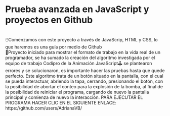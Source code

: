 <H1>Prueba avanzada en JavaScript y proyectos en Github</H1>
</br>
🖱️Comenzamos con este proyecto a través de JavaScrip, HTML y CSS, lo que haremos es una guía por medio de Github
</br>
🔗Proyecto iniciado para mostrar el formato de trabajo en la vida real de un programador, se ha sumado la creación del algoritmo investigada por el equipo de trabajo Codipro de la  Animación JavaScript🕹️ se plantearon errores y se solucionaron, es importante hacer las pruebas hasta que quede perfecto. Este algoritmo trata de un botón situado en la pantalla, con el cual se pueda interactuar, abriendo la tapa, cerrando, presionando el botón, con la posibilidad de abortar el conteo para la explosión de la bomba, al final de la posibilidad de reiniciar el programa, cargando de nuevo la pantalla principal y comienza de nuevo la interacción.
PARA EJECUTAR EL PROGRAMA HACER CLIC EN EL SIGUIENTE ENLACE: https://github.com/users/AdrianaVB/
